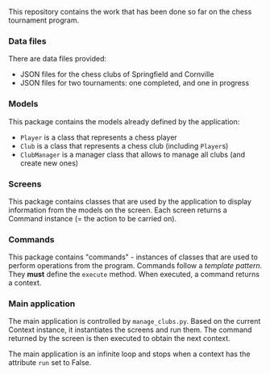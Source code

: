  

This repository contains the work that has been done so far on the chess tournament program.

### Data files

There are data files provided:
- JSON files for the chess clubs of Springfield and Cornville
- JSON files for two tournaments: one completed, and one in progress

### Models

This package contains the models already defined by the application:
* `Player` is a class that represents a chess player
* `Club` is a class that represents a chess club (including `Player`s)
* `ClubManager` is a manager class that allows to manage all clubs (and create new ones)

### Screens

This package contains classes that are used by the application to display information from the models on the screen.
Each screen returns a Command instance (= the action to be carried on).

### Commands

This package contains "commands" - instances of classes that are used to perform operations from the program.
Commands follow a *template pattern*. They **must** define the `execute` method.
When executed, a command returns a context.

### Main application

The main application is controlled by `manage_clubs.py`. Based on the current Context instance, it instantiates the screens and run them. The command returned by the screen is then executed to obtain the next context.

The main application is an infinite loop and stops when a context has the attribute `run` set to False.
